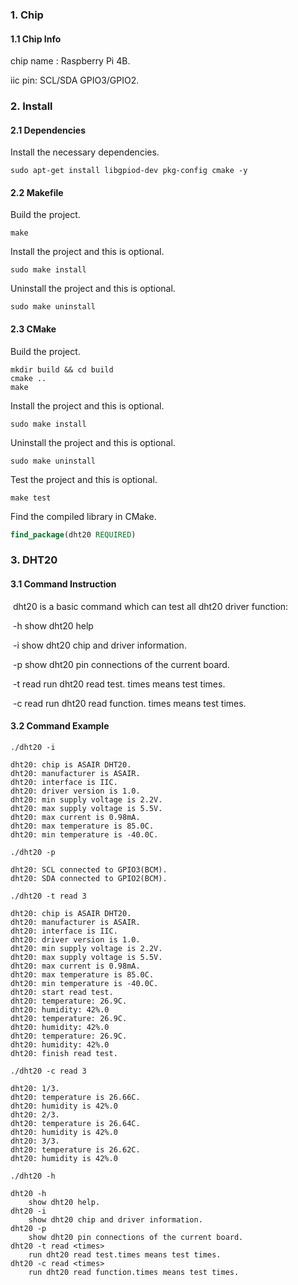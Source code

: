 ### 1. Chip

#### 1.1 Chip Info

chip name : Raspberry Pi 4B.

iic pin: SCL/SDA GPIO3/GPIO2.

### 2. Install

#### 2.1 Dependencies

Install the necessary dependencies.

```shell
sudo apt-get install libgpiod-dev pkg-config cmake -y
```

#### 2.2 Makefile

Build the project.

```shell
make
```

Install the project and this is optional.

```shell
sudo make install
```

Uninstall the project and this is optional.

```shell
sudo make uninstall
```

#### 2.3 CMake

Build the project.

```shell
mkdir build && cd build 
cmake .. 
make
```

Install the project and this is optional.

```shell
sudo make install
```

Uninstall the project and this is optional.

```shell
sudo make uninstall
```

Test the project and this is optional.

```shell
make test
```

Find the compiled library in CMake. 

```cmake
find_package(dht20 REQUIRED)
```

### 3. DHT20

#### 3.1 Command Instruction

​           dht20 is a basic command which can test all dht20 driver function:

​           -h        show dht20 help 

​           -i         show dht20 chip and driver information.

​           -p       show dht20 pin connections of the current board.

​           -t read <times>        run dht20 read test. times means test times. 

​           -c read <times>        run dht20 read function. times means test times.

#### 3.2 Command Example

```shell
./dht20 -i

dht20: chip is ASAIR DHT20.
dht20: manufacturer is ASAIR.
dht20: interface is IIC.
dht20: driver version is 1.0.
dht20: min supply voltage is 2.2V.
dht20: max supply voltage is 5.5V.
dht20: max current is 0.98mA.
dht20: max temperature is 85.0C.
dht20: min temperature is -40.0C.
```

```shell
./dht20 -p

dht20: SCL connected to GPIO3(BCM).
dht20: SDA connected to GPIO2(BCM).
```

```shell
./dht20 -t read 3

dht20: chip is ASAIR DHT20.
dht20: manufacturer is ASAIR.
dht20: interface is IIC.
dht20: driver version is 1.0.
dht20: min supply voltage is 2.2V.
dht20: max supply voltage is 5.5V.
dht20: max current is 0.98mA.
dht20: max temperature is 85.0C.
dht20: min temperature is -40.0C.
dht20: start read test.
dht20: temperature: 26.9C.
dht20: humidity: 42%.0
dht20: temperature: 26.9C.
dht20: humidity: 42%.0
dht20: temperature: 26.9C.
dht20: humidity: 42%.0
dht20: finish read test.
```

```shell
./dht20 -c read 3

dht20: 1/3.
dht20: temperature is 26.66C.
dht20: humidity is 42%.0
dht20: 2/3.
dht20: temperature is 26.64C.
dht20: humidity is 42%.0
dht20: 3/3.
dht20: temperature is 26.62C.
dht20: humidity is 42%.0
```

```shell
./dht20 -h

dht20 -h
	show dht20 help.
dht20 -i
	show dht20 chip and driver information.
dht20 -p
	show dht20 pin connections of the current board.
dht20 -t read <times>
	run dht20 read test.times means test times.
dht20 -c read <times>
	run dht20 read function.times means test times.
```

